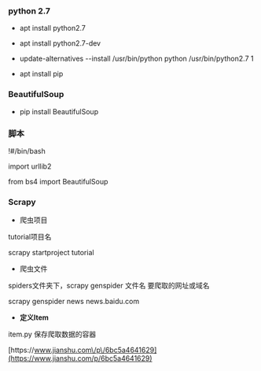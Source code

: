 ### python 2.7

* apt install  python2.7

* apt install python2.7-dev

* update-alternatives --install \/usr\/bin\/python python \/usr\/bin\/python2.7 1

* apt install pip


### BeautifulSoup

* pip install BeautifulSoup 

### 脚本

!\#\/bin\/bash

import urllib2

from bs4 import BeautifulSoup

### Scrapy

* 爬虫项目

tutorial项目名

scrapy startproject tutorial

* 爬虫文件

spiders文件夹下，scrapy genspider 文件名 要爬取的网址或域名

scrapy genspider news news.baidu.com

* **定义Item** 

item.py 保存爬取数据的容器



[https:\/\/www.jianshu.com\/p\/6bc5a4641629](https://www.jianshu.com/p/6bc5a4641629) 

